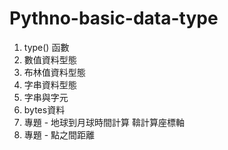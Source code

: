 # Pythno-basic-data-type

1.  type() 函數
2. 數值資料型態
3. 布林值資料型態
4. 字串資料型態
5. 字串與字元
6. bytes資料
7. 專題 - 地球到月球時間計算 鞥計算座標軸
8. 專題 - 點之間距離
